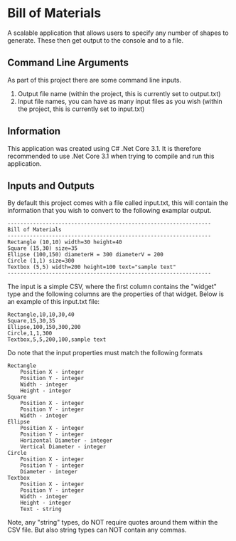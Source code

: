 # Bill of Materials
A scalable application that allows users to specify any number of shapes to generate. These then get output to the console and to a file.

## Command Line Arguments
As part of this project there are some command line inputs.
1. Output file name (within the project, this is currently set to output.txt)
2. Input file names, you can have as many input files as you wish (within the project, this is currently set to input.txt)

## Information
This application was created using C# .Net Core 3.1.
It is therefore recommended to use .Net Core 3.1 when trying to compile and run this application.

## Inputs and Outputs
By default this project comes with a file called input.txt, this will contain the information that you wish to convert to the following examplar output.

```
----------------------------------------------------------------
Bill of Materials
----------------------------------------------------------------
Rectangle (10,10) width=30 height=40
Square (15,30) size=35
Ellipse (100,150) diameterH = 300 diameterV = 200
Circle (1,1) size=300
Textbox (5,5) width=200 height=100 text="sample text"
----------------------------------------------------------------
```

The input is a simple CSV, where the first column contains the "widget" type and the following columns are the properties of that widget.
Below is an example of this input.txt file:
```
Rectangle,10,10,30,40
Square,15,30,35
Ellipse,100,150,300,200
Circle,1,1,300
Textbox,5,5,200,100,sample text
```
Do note that the input properties must match the following formats
```
Rectangle
	Position X - integer
	Position Y - integer
	Width - integer
	Height - integer
Square
	Position X - integer
	Position Y - integer
	Width - integer
Ellipse
	Position X - integer
	Position Y - integer
	Horizontal Diameter - integer
	Vertical Diameter - integer
Circle
	Position X - integer
	Position Y - integer
	Diameter - integer
Textbox
	Position X - integer
	Position Y - integer
	Width - integer
	Height - integer
	Text - string
```
Note, any "string" types, do NOT require quotes around them within the CSV file. But also string types can NOT contain any commas.
